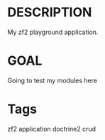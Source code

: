 DESCRIPTION
===========
My zf2 playground application.

GOAL
====
Going to test my modules here

Tags
====
zf2 application doctrine2 crud